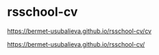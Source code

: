 # rsschool-cv
https://bermet-usubalieva.github.io/rsschool-cv/cv


https://bermet-usubalieva.github.io/rsschool-cv/